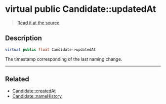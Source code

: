 # virtual public Candidate::updatedAt

> [Read it at the source](https://github.com/julien-boudry/Condorcet/blob/master/src/Candidate.php#L16)

## Description    

```php
virtual public float Candidate->updatedAt 
```

The timestamp corresponding of the last naming change.

---------------------------------------

## Related

* [Candidate::createdAt](/Docs/api-reference/Candidate%20Class/Candidate--createdAt.md)    
* [Candidate::nameHistory](/Docs/api-reference/Candidate%20Class/Candidate--nameHistory.md)    
